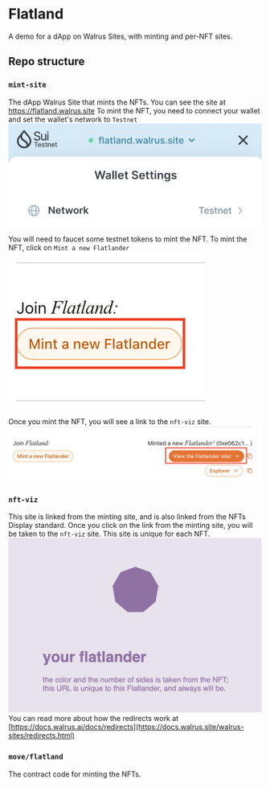 # Flatland
A demo for a dApp on Walrus Sites, with minting and per-NFT sites.

## Repo structure

### `mint-site`
The dApp Walrus Site that mints the NFTs. You can see the site at https://flatland.walrus.site
To mint the NFT, you need to connect your wallet and set the wallet's network to `Testnet`
![wallet-testnet](./doc-assets/wallet.png)

You will need to faucet some testnet tokens to mint the NFT. To mint the NFT, click on `Mint a new Flatlander`
![mint](./doc-assets/mint.png)

Once you mint the NFT, you will see a link to the `nft-viz` site.
![nft-viz-link](./doc-assets/nft-viz-link.png)

### `nft-viz`
This site is linked from the minting site, and is also linked from the NFTs Display standard.
Once you click on the link from the minting site, you will be taken to the `nft-viz` site. This site is unique for each NFT.
![nft-viz](./doc-assets/nft-viz.png)
You can read more about how the redirects work at [https://docs.walrus.ai/docs/redirects](https://docs.walrus.site/walrus-sites/redirects.html)

### `move/flatland`
The contract code for minting the NFTs.
